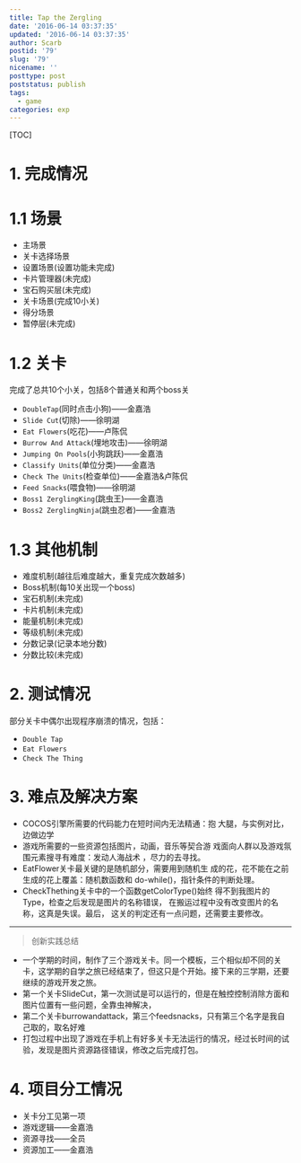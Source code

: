 ```yaml
---
title: Tap the Zergling
date: '2016-06-14 03:37:35'
updated: '2016-06-14 03:37:35'
author: Scarb
postid: '79'
slug: '79'
nicename: ''
posttype: post
poststatus: publish
tags:
  - game
categories: exp
---
```


[TOC]

# 1. 完成情况

# 1.1 场景

 - 主场景
 - 关卡选择场景
 - 设置场景(设置功能未完成)
 - 卡片管理器(未完成)
 - 宝石购买层(未完成)
 - 关卡场景(完成10小关)
 - 得分场景
 - 暂停层(未完成)

# 1.2 关卡

完成了总共10个小关，包括8个普通关和两个boss关

 - `DoubleTap`(同时点击小狗)——金嘉浩
 - `Slide Cut`(切除)——徐明湖
 - `Eat Flowers`(吃花)——卢陈侃
 - `Burrow And Attack`(埋地攻击)——徐明湖
 - `Jumping On Pools`(小狗跳跃)——金嘉浩
 - `Classify Units`(单位分类)——金嘉浩
 - `Check The Units`(检查单位)——金嘉浩&卢陈侃
 - `Feed Snacks`(喂食物)——徐明湖
 - `Boss1 ZerglingKing`(跳虫王)——金嘉浩
 - `Boss2 ZerglingNinja`(跳虫忍者)——金嘉浩
 
# 1.3 其他机制
 
 - 难度机制(越往后难度越大，重复完成次数越多)
 - Boss机制(每10关出现一个boss)
 - 宝石机制(未完成)
 - 卡片机制(未完成)
 - 能量机制(未完成)
 - 等级机制(未完成)
 - 分数记录(记录本地分数)
 - 分数比较(未完成)
 
# 2. 测试情况

部分关卡中偶尔出现程序崩溃的情况，包括：
 
 - `Double Tap`
 - `Eat Flowers`
 - `Check The Thing` 
 
# 3. 难点及解决方案

- COCOS引擎所需要的代码能力在短时间内无法精通：抱
大腿，与实例对比，边做边学
- 游戏所需要的一些资源包括图片，动画，音乐等契合游
戏面向人群以及游戏氛围元素搜寻有难度：发动人海战术
，尽力的去寻找。
- EatFlower关卡最关键的是随机部分，需要用到随机生
成的花，花不能在之前生成的花上覆盖：随机数函数和
do-while()，指针条件的判断处理。
- CheckThething关卡中的一个函数getColorType()始终
得不到我图片的Type，检查之后发现是图片的名称错误，
在搬运过程中没有改变图片的名称，这真是失误。最后，
这关的判定还有一点问题，还需要主要修改。

------
>创新实践总结
- 一个学期的时间，制作了三个游戏关卡。同一个模板，三个相似却不同的关卡，这学期的自学之旅已经结束了，但这只是个开始。接下来的三学期，还要继续的游戏开发之旅。
- 第一个关卡SlideCut，第一次测试是可以运行的，但是在触控控制消除方面和图片位置有一些问题，全靠虫神解决，
- 第二个关卡burrowandattack，第三个feedsnacks，只有第三个名字是我自己取的，取名好难
- 打包过程中出现了游戏在手机上有好多关卡无法运行的情况，经过长时间的试验，发现是图片资源路径错误，修改之后完成打包。

# 4. 项目分工情况

- 关卡分工见第一项
- 游戏逻辑——金嘉浩
- 资源寻找——全员
- 资源加工——金嘉浩